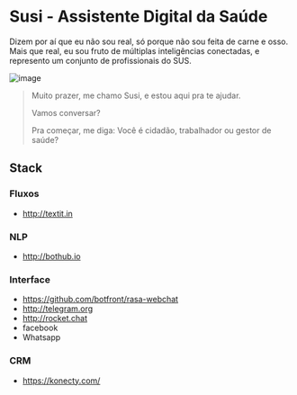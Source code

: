 # Susi - Assistente Digital da Saúde

Dizem por aí que eu não sou real, só porque não sou feita de carne e osso. Mais que real, eu sou fruto de múltiplas inteligências conectadas, e represento um conjunto de profissionais do SUS. 

![image](https://user-images.githubusercontent.com/89998/78962680-40a92c80-7acb-11ea-818d-393ec5bd30e0.png)


> Muito prazer, me chamo Susi, e estou aqui pra te ajudar.
> 
> Vamos conversar?
> 
> Pra começar, me diga: Você é cidadão, trabalhador ou gestor de saúde?

## Stack

### Fluxos
- http://textit.in

### NLP
- http://bothub.io

### Interface
- https://github.com/botfront/rasa-webchat
- http://telegram.org
- http://rocket.chat
- facebook
- Whatsapp


### CRM
- https://konecty.com/
